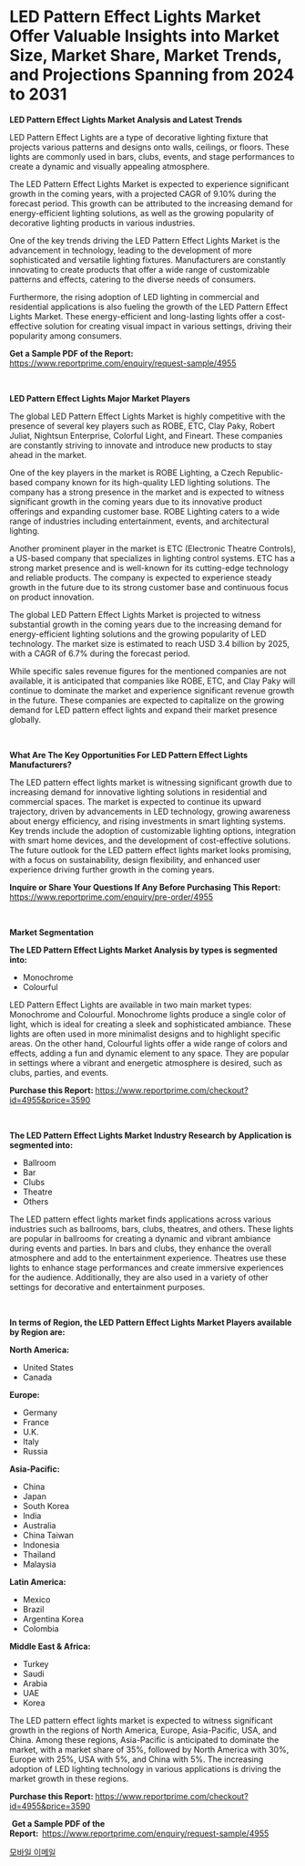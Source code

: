 <p><h1>LED Pattern Effect Lights Market Offer Valuable Insights into Market Size, Market Share, Market Trends, and Projections Spanning from 2024 to 2031</h1></p><p><strong>LED Pattern Effect Lights Market Analysis and Latest Trends</strong></p>
<p><p>LED Pattern Effect Lights are a type of decorative lighting fixture that projects various patterns and designs onto walls, ceilings, or floors. These lights are commonly used in bars, clubs, events, and stage performances to create a dynamic and visually appealing atmosphere.</p><p>The LED Pattern Effect Lights Market is expected to experience significant growth in the coming years, with a projected CAGR of 9.10% during the forecast period. This growth can be attributed to the increasing demand for energy-efficient lighting solutions, as well as the growing popularity of decorative lighting products in various industries.</p><p>One of the key trends driving the LED Pattern Effect Lights Market is the advancement in technology, leading to the development of more sophisticated and versatile lighting fixtures. Manufacturers are constantly innovating to create products that offer a wide range of customizable patterns and effects, catering to the diverse needs of consumers.</p><p>Furthermore, the rising adoption of LED lighting in commercial and residential applications is also fueling the growth of the LED Pattern Effect Lights Market. These energy-efficient and long-lasting lights offer a cost-effective solution for creating visual impact in various settings, driving their popularity among consumers.</p></p>
<p><strong>Get a Sample PDF of the Report:&nbsp;</strong> <a href="https://www.reportprime.com/enquiry/request-sample/4955">https://www.reportprime.com/enquiry/request-sample/4955</a></p>
<p>&nbsp;</p>
<p><strong>LED Pattern Effect Lights Major Market Players</strong></p>
<p><p>The global LED Pattern Effect Lights Market is highly competitive with the presence of several key players such as ROBE, ETC, Clay Paky, Robert Juliat, Nightsun Enterprise, Colorful Light, and Fineart. These companies are constantly striving to innovate and introduce new products to stay ahead in the market.</p><p>One of the key players in the market is ROBE Lighting, a Czech Republic-based company known for its high-quality LED lighting solutions. The company has a strong presence in the market and is expected to witness significant growth in the coming years due to its innovative product offerings and expanding customer base. ROBE Lighting caters to a wide range of industries including entertainment, events, and architectural lighting.</p><p>Another prominent player in the market is ETC (Electronic Theatre Controls), a US-based company that specializes in lighting control systems. ETC has a strong market presence and is well-known for its cutting-edge technology and reliable products. The company is expected to experience steady growth in the future due to its strong customer base and continuous focus on product innovation.</p><p>The global LED Pattern Effect Lights Market is projected to witness substantial growth in the coming years due to the increasing demand for energy-efficient lighting solutions and the growing popularity of LED technology. The market size is estimated to reach USD 3.4 billion by 2025, with a CAGR of 6.7% during the forecast period.</p><p>While specific sales revenue figures for the mentioned companies are not available, it is anticipated that companies like ROBE, ETC, and Clay Paky will continue to dominate the market and experience significant revenue growth in the future. These companies are expected to capitalize on the growing demand for LED pattern effect lights and expand their market presence globally.</p></p>
<p>&nbsp;</p>
<p><strong>What Are The Key Opportunities For LED Pattern Effect Lights Manufacturers?</strong></p>
<p><p>The LED pattern effect lights market is witnessing significant growth due to increasing demand for innovative lighting solutions in residential and commercial spaces. The market is expected to continue its upward trajectory, driven by advancements in LED technology, growing awareness about energy efficiency, and rising investments in smart lighting systems. Key trends include the adoption of customizable lighting options, integration with smart home devices, and the development of cost-effective solutions. The future outlook for the LED pattern effect lights market looks promising, with a focus on sustainability, design flexibility, and enhanced user experience driving further growth in the coming years.</p></p>
<p><strong>Inquire or Share Your Questions If Any Before Purchasing This Report:</strong> <a href="https://www.reportprime.com/enquiry/pre-order/4955">https://www.reportprime.com/enquiry/pre-order/4955</a></p>
<p>&nbsp;</p>
<p><strong>Market Segmentation</strong></p>
<p><strong>The LED Pattern Effect Lights Market Analysis by types is segmented into:</strong></p>
<p><ul><li>Monochrome</li><li>Colourful</li></ul></p>
<p><p>LED Pattern Effect Lights are available in two main market types: Monochrome and Colourful. Monochrome lights produce a single color of light, which is ideal for creating a sleek and sophisticated ambiance. These lights are often used in more minimalist designs and to highlight specific areas. On the other hand, Colourful lights offer a wide range of colors and effects, adding a fun and dynamic element to any space. They are popular in settings where a vibrant and energetic atmosphere is desired, such as clubs, parties, and events.</p></p>
<p><strong>Purchase this Report:&nbsp;</strong><a href="https://www.reportprime.com/checkout?id=4955&price=3590">https://www.reportprime.com/checkout?id=4955&price=3590</a></p>
<p>&nbsp;</p>
<p><strong>The LED Pattern Effect Lights Market Industry Research by Application is segmented into:</strong></p>
<p><ul><li>Ballroom</li><li>Bar</li><li>Clubs</li><li>Theatre</li><li>Others</li></ul></p>
<p><p>The LED pattern effect lights market finds applications across various industries such as ballrooms, bars, clubs, theatres, and others. These lights are popular in ballrooms for creating a dynamic and vibrant ambiance during events and parties. In bars and clubs, they enhance the overall atmosphere and add to the entertainment experience. Theatres use these lights to enhance stage performances and create immersive experiences for the audience. Additionally, they are also used in a variety of other settings for decorative and entertainment purposes.</p></p>
<p>&nbsp;</p>
<p><strong>In terms of Region, the LED Pattern Effect Lights Market Players available by Region are:</strong></p>
<p>
    <p> <strong> North America: </strong>
        <ul>
            <li>United States</li>
            <li>Canada</li>
        </ul>
        </p> 
    <p> <strong> Europe: </strong>
        <ul>
            <li>Germany</li>
            <li>France</li>
            <li>U.K.</li>
            <li>Italy</li>
            <li>Russia</li>
        </ul>
        </p> 
    <p> <strong> Asia-Pacific: </strong>
        <ul>
            <li>China</li>
            <li>Japan</li>
            <li>South Korea</li>
            <li>India</li>
            <li>Australia</li>
            <li>China Taiwan</li>
            <li>Indonesia</li>
            <li>Thailand</li>
            <li>Malaysia</li>
        </ul>
        </p> 
    <p> <strong> Latin America: </strong>
        <ul>
            <li>Mexico</li>
            <li>Brazil</li>
            <li>Argentina Korea</li>
            <li>Colombia</li>
        </ul>
        </p> 
    <p> <strong> Middle East & Africa: </strong>
        <ul>
            <li>Turkey</li>
            <li>Saudi</li>
            <li>Arabia</li>
            <li>UAE</li>
            <li>Korea</li>
        </ul>
    </p>
    </p>
<p><p>The LED pattern effect lights market is expected to witness significant growth in the regions of North America, Europe, Asia-Pacific, USA, and China. Among these regions, Asia-Pacific is anticipated to dominate the market, with a market share of 35%, followed by North America with 30%, Europe with 25%, USA with 5%, and China with 5%. The increasing adoption of LED lighting technology in various applications is driving the market growth in these regions.</p></p>
<p><strong>Purchase this Report: </strong><a href="https://www.reportprime.com/checkout?id=4955&price=3590">https://www.reportprime.com/checkout?id=4955&price=3590</a></p>
<p>&nbsp;<strong>Get a Sample PDF of the Report:&nbsp;&nbsp;</strong><a href="https://www.reportprime.com/enquiry/request-sample/4955">https://www.reportprime.com/enquiry/request-sample/4955</a></p>
<p><strong></strong></p>
<p><p><a href="https://github.com/vss5505pa7z1p/Market-Research-Report-List-1/blob/main/219208114275.md">모바일 이메일</a></p></p>